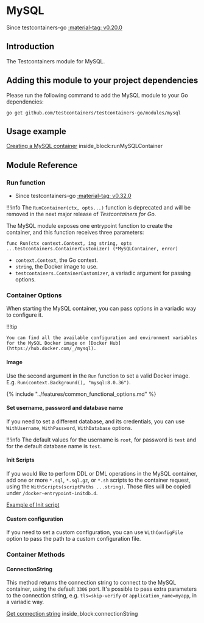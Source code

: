 # MySQL

Since testcontainers-go <a href="https://github.com/testcontainers/testcontainers-go/releases/tag/v0.20.0"><span class="tc-version">:material-tag: v0.20.0</span></a>

## Introduction

The Testcontainers module for MySQL.

## Adding this module to your project dependencies

Please run the following command to add the MySQL module to your Go dependencies:

```
go get github.com/testcontainers/testcontainers-go/modules/mysql
```

## Usage example

<!--codeinclude--> 
[Creating a MySQL container](../../modules/mysql/examples_test.go) inside_block:runMySQLContainer
<!--/codeinclude-->

## Module Reference

### Run function

- Since testcontainers-go <a href="https://github.com/testcontainers/testcontainers-go/releases/tag/v0.32.0"><span class="tc-version">:material-tag: v0.32.0</span></a>

!!!info
    The `RunContainer(ctx, opts...)` function is deprecated and will be removed in the next major release of _Testcontainers for Go_.

The MySQL module exposes one entrypoint function to create the container, and this function receives three parameters:

```golang
func Run(ctx context.Context, img string, opts ...testcontainers.ContainerCustomizer) (*MySQLContainer, error)
```

- `context.Context`, the Go context.
- `string`, the Docker image to use.
- `testcontainers.ContainerCustomizer`, a variadic argument for passing options.

### Container Options

When starting the MySQL container, you can pass options in a variadic way to configure it.

!!!tip

    You can find all the available configuration and environment variables for the MySQL Docker image on [Docker Hub](https://hub.docker.com/_/mysql).

#### Image

Use the second argument in the `Run` function to set a valid Docker image.
E.g. `Run(context.Background(), "mysql:8.0.36")`.

{% include "../features/common_functional_options.md" %}

#### Set username, password and database name

If you need to set a different database, and its credentials, you can use `WithUsername`, `WithPassword`, `WithDatabase`
options.

!!!info
    The default values for the username is `root`, for password is `test` and for the default database name is `test`.

#### Init Scripts

If you would like to perform DDL or DML operations in the MySQL container, add one or more `*.sql`, `*.sql.gz`, or `*.sh`
scripts to the container request, using the `WithScripts(scriptPaths ...string)`. Those files will be copied under `/docker-entrypoint-initdb.d`.

<!--codeinclude-->
[Example of Init script](../../modules/mysql/testdata/schema.sql)
<!--/codeinclude-->

#### Custom configuration

If you need to set a custom configuration, you can use `WithConfigFile` option to pass the path to a custom configuration file.

### Container Methods

#### ConnectionString

This method returns the connection string to connect to the MySQL container, using the default `3306` port.
It's possible to pass extra parameters to the connection string, e.g. `tls=skip-verify` or `application_name=myapp`, in a variadic way.

<!--codeinclude-->
[Get connection string](../../modules/mysql/mysql_test.go) inside_block:connectionString
<!--/codeinclude-->
